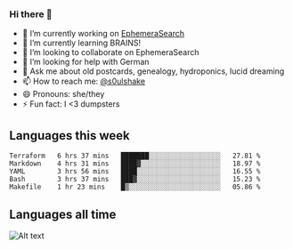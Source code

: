 ### Hi there 👋

<!--
**soulshake/soulshake** is a ✨ _special_ ✨ repository because its `README.md` (this file) appears on your GitHub profile.

Here are some ideas to get you started:

- 🔭 I’m currently working on ...
- 🌱 I’m currently learning ...
- 👯 I’m looking to collaborate on ...
- 🤔 I’m looking for help with ...
- 💬 Ask me about ...
- 📫 How to reach me: ...
- 😄 Pronouns: ...
- ⚡ Fun fact: ...
-->


- 🔭 I’m currently working on [EphemeraSearch](https://www.ephemerasearch.com/)
- 🌱 I’m currently learning BRAINS!
- 👯 I’m looking to collaborate on EphemeraSearch
- 🤔 I’m looking for help with German
- 💬 Ask me about old postcards, genealogy, hydroponics, lucid dreaming
- 📫 How to reach me: [@s0ulshake](https://twitter.com/soulshake)
- 😄 Pronouns: she/they
- ⚡ Fun fact: I <3 dumpsters

## Languages this week

<!--START_SECTION:waka-->
```text
Terraform   6 hrs 37 mins   ███████░░░░░░░░░░░░░░░░░░   27.81 % 
Markdown    4 hrs 31 mins   ████▓░░░░░░░░░░░░░░░░░░░░   18.97 % 
YAML        3 hrs 56 mins   ████░░░░░░░░░░░░░░░░░░░░░   16.55 % 
Bash        3 hrs 37 mins   ███▓░░░░░░░░░░░░░░░░░░░░░   15.23 % 
Makefile    1 hr 23 mins    █▒░░░░░░░░░░░░░░░░░░░░░░░   05.86 % 
```
<!--END_SECTION:waka-->

## Languages all time
![Alt text](https://wakatime.com/share/@aj/6aa10b67-a5e9-4fb1-acaf-8692f4385172.svg)
